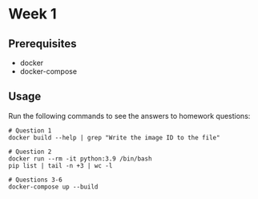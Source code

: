 # Week 1

## Prerequisites

* docker
* docker-compose

## Usage

Run the following commands to see the answers to homework questions:

```shell
# Question 1
docker build --help | grep "Write the image ID to the file"

# Question 2
docker run --rm -it python:3.9 /bin/bash
pip list | tail -n +3 | wc -l

# Questions 3-6
docker-compose up --build
```

